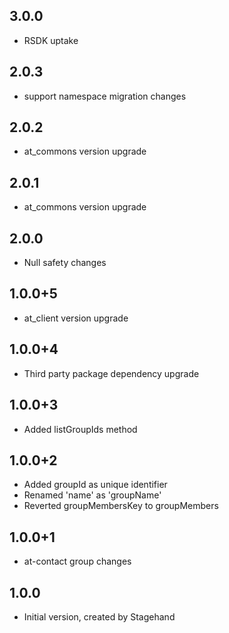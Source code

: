 ## 3.0.0
- RSDK uptake
## 2.0.3
- support namespace migration changes
## 2.0.2
- at_commons version upgrade
## 2.0.1
- at_commons version upgrade
## 2.0.0
- Null safety changes
## 1.0.0+5
- at_client version upgrade
## 1.0.0+4
- Third party package dependency upgrade
## 1.0.0+3
- Added listGroupIds method
## 1.0.0+2
- Added groupId as unique identifier 
- Renamed 'name' as 'groupName' 
- Reverted groupMembersKey to groupMembers
## 1.0.0+1
- at-contact group changes
## 1.0.0
- Initial version, created by Stagehand
